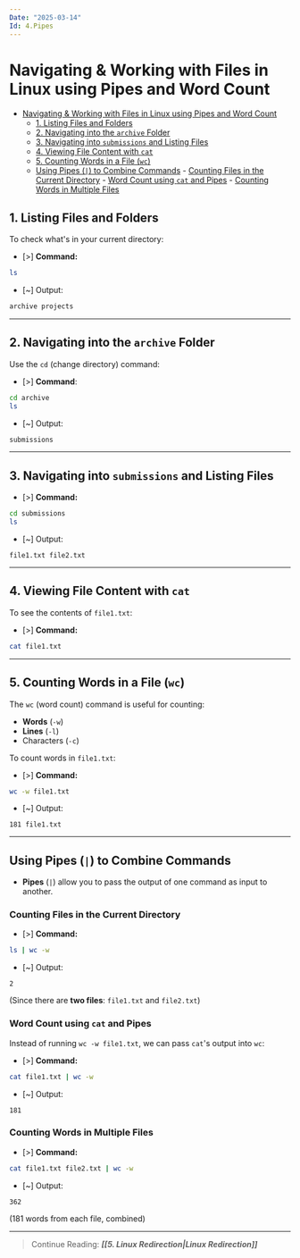```yaml
---
Date: "2025-03-14"
Id: 4.Pipes
---
```


# Navigating & Working with Files in Linux using Pipes and Word Count

<!--toc:start-->

- [Navigating & Working with Files in Linux using Pipes and Word Count](#navigating-working-with-files-in-linux-using-pipes-and-word-count)
  - [1. Listing Files and Folders](#1-listing-files-and-folders)
  - [2. Navigating into the `archive` Folder](#2-navigating-into-the-archive-folder)
  - [3. Navigating into `submissions` and Listing Files](#3-navigating-into-submissions-and-listing-files)
  - [4. Viewing File Content with `cat`](#4-viewing-file-content-with-cat)
  - [5. Counting Words in a File (`wc`)](#5-counting-words-in-a-file-wc)
  - [Using Pipes (`|`) to Combine Commands](#using-pipes-to-combine-commands) - [Counting Files in the Current Directory](#counting-files-in-the-current-directory) - [Word Count using `cat` and Pipes](#word-count-using-cat-and-pipes) - [Counting Words in Multiple Files](#counting-words-in-multiple-files)
  <!--toc:end-->

## 1. Listing Files and Folders

To check what's in your current directory:

- [>] **Command:**

```bash
ls
```

- [~] Output:

```bash
archive projects
```

---

## 2. Navigating into the `archive` Folder

Use the `cd` (change directory) command:

- [>] **Command**:

```bash
cd archive
ls
```

- [~] Output:

```bash
submissions
```

---

## 3. Navigating into `submissions` and Listing Files

- [>] **Command:**

```bash
cd submissions
ls
```

- [~] Output:

```
file1.txt file2.txt
```

---

## 4. Viewing File Content with `cat`

To see the contents of `file1.txt`:

- [>] **Command:**

```bash
cat file1.txt
```

---

## 5. Counting Words in a File (`wc`)

The `wc` (word count) command is useful for counting:

- **Words** (`-w`)
- **Lines** (`-l`)
- Characters (`-c`)

To count words in `file1.txt`:

- [>] **Command:**

```bash
wc -w file1.txt
```

- [~] Output:

```
181 file1.txt
```

---

## Using Pipes (`|`) to Combine Commands

- **Pipes** (`|`) allow you to pass the output of one command as input to another.

### Counting Files in the Current Directory

- [>] **Command:**

```bash
ls | wc -w
```

- [~] Output:

```
2
```

(Since there are **two files**: `file1.txt` and `file2.txt`)

### Word Count using `cat` and Pipes

Instead of running `wc -w file1.txt`, we can pass `cat`'s output into `wc`:

- [>] **Command:**

```bash
cat file1.txt | wc -w
```

- [~] Output:

```
181
```

### Counting Words in Multiple Files

- [>] **Command:**

```bash
cat file1.txt file2.txt | wc -w
```

- [~] Output:

```
362
```

(181 words from each file, combined)

---

> Continue Reading: **_[[5. Linux Redirection|Linux Redirection]]_**
